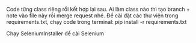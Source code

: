 Code từng class riêng rồi kết hợp lại sau. Ai làm class nào thì tạo branch + note vào file này rồi merge request nhé.
Để cài đặt các thư viện trong requirements.txt, chạy code trong terminal:
pip install -r requirements.txt

Chạy SeleniumInstaller để cài Selenium
